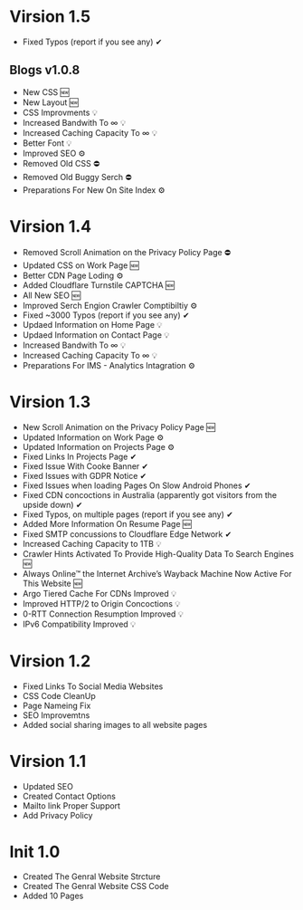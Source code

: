 # Virsion 1.5

- Fixed Typos (report if you see any) ✔

## Blogs v1.0.8
- New CSS 🆕
- New Layout 🆕
- CSS Improvments 💡
- Increased Bandwith To ∞ 💡
- Increased Caching Capacity To ∞ 💡
- Better Font 💡
- Improved SEO ⚙
- Removed Old CSS ⛔
- Removed Old Buggy Serch ⛔
- Preparations For New On Site Index ⚙


# Virsion 1.4

- Removed Scroll Animation on the Privacy Policy Page ⛔
- Updated CSS on Work Page 🆕
- Better CDN Page Loding ⚙
- Added Cloudflare Turnstile CAPTCHA 🆕
- All New SEO 🆕
- Improved Serch Engion Crawler Comptibiltiy ⚙
- Fixed ~3000 Typos (report if you see any) ✔
- Updaed Information on Home Page 💡
- Updaed Information on Contact Page 💡
- Increased Bandwith To ∞ 💡
- Increased Caching Capacity To ∞ 💡
- Preparations For IMS - Analytics Intagration ⚙



# Virsion 1.3

- New Scroll Animation on the Privacy Policy Page 🆕
- Updated Information on Work Page ⚙
- Updated Information on Projects Page ⚙
- Fixed Links In Projects Page ✔
- Fixed Issue With Cooke Banner ✔
- Fixed Issues with GDPR Notice ✔
- Fixed Issues when loading Pages On Slow Android Phones ✔
- Fixed CDN concoctions in Australia (apparently got visitors from the upside down) ✔
- Fixed Typos, on multiple pages (report if you see any) ✔
- Added More Information On Resume Page 🆕
- Fixed SMTP concussions to Cloudflare Edge Network ✔
- Increased Caching Capacity to 1TB 💡
- Crawler Hints Activated To Provide High-Quality Data To Search Engines 🆕
- Always Online™ the Internet Archive’s Wayback Machine Now Active For This Website 🆕
- Argo Tiered Cache For CDNs Improved 💡
- Improved HTTP/2 to Origin Concoctions 💡
- 0-RTT Connection Resumption Improved 💡
- IPv6 Compatibility Improved 💡

# Virsion 1.2

- Fixed Links To Social Media Websites
- CSS Code CleanUp
- Page Nameing Fix
- SEO Improvemtns
- Added social sharing images to all website pages

# Virsion 1.1

- Updated SEO
- Created Contact Options
- Mailto link Proper Support
- Add Privacy Policy

# Init 1.0

- Created The Genral Website Strcture
- Created The Genral Website CSS Code
- Added 10 Pages